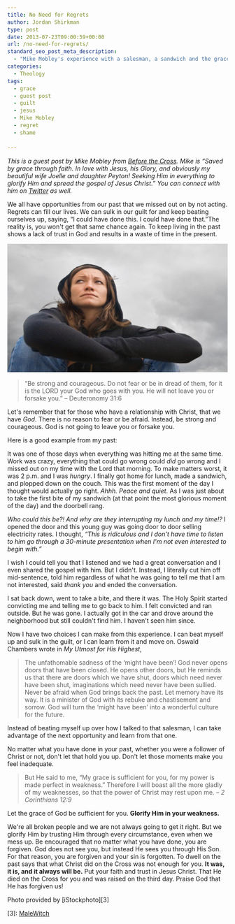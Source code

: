 ```yaml
---
title: No Need for Regrets
author: Jordan Shirkman
type: post
date: 2013-07-23T09:00:59+00:00
url: /no-need-for-regrets/
standard_seo_post_meta_description:
  - "Mike Mobley's experience with a salesman, a sandwich and the grace of God in our weaknesses."
categories:
  - Theology
tags:
  - grace
  - guest post
  - guilt
  - jesus
  - Mike Mobley
  - regret
  - shame

---
```

_This is a guest post by Mike Mobley from [Before the Cross](http://www.beforethecross.com). Mike is &#8220;Saved by grace through faith. In love with Jesus, his Glory, and obviously my beautiful wife Joelle and daughter Peyton! Seeking Him in everything to glorify Him and spread the gospel of Jesus Christ.&#8221; You can connect with him on [Twitter](https://twitter.com/MikeJMobley) as well._

We all have opportunities from our past that we missed out on by not acting. Regrets can fill our lives. We can sulk in our guilt for and keep beating ourselves up, saying, &#8220;I could have done this. I could have done that.&#8221;The reality is, you won't get that same chance again. To keep living in the past shows a lack of trust in God and results in a waste of time in the present.

![Image](/static/images/noneedforregretspic.jpeg) 

> &#8220;Be strong and courageous. Do not fear or be in dread of them, for it is the LORD your God who goes with you. He will not leave you or forsake you.&#8221; &#8211; Deuteronomy 31:6

Let's remember that for those who have a relationship with Christ, that we have _God_. There is no reason to fear or be afraid. Instead, be strong and courageous. God is not going to leave you or forsake you.

Here is a good example from my past:<!--more-->

It was one of those days when everything was hitting me at the same time. Work was crazy, everything that could go wrong could _did_ go wrong and I missed out on my time with the Lord that morning. To make matters worst, it was 2 p.m. and I was _hungry_. I finally got home for lunch, made a sandwich, and plopped down on the couch. This was the first moment of the day I thought would actually go right. _Ahhh. Peace and quiet_. As I was just about to take the first bite of my sandwich (at that point the most glorious moment of the day) and the doorbell rang.

_Who could this be?! And why are they interrupting my lunch and my time!?_ I opened the door and this young guy was going door to door selling electricity rates. I thought, _&#8220;This is ridiculous and I don't have time to listen to him go through a 30-minute presentation when I'm not even interested to begin with.&#8221;_

I wish I could tell you that I listened and we had a great conversation and I even shared the gospel with him. But I didn't. Instead, I literally cut him off mid-sentence, told him regardless of what he was going to tell me that I am not interested, said _thank you_ and ended the conversation.

I sat back down, went to take a bite, and there it was. The Holy Spirit started convicting me and telling me to go back to him. I felt convicted and ran outside. But he was gone. I actually got in the car and drove around the neighborhood but still couldn't find him. I haven't seen him since.

Now I have two choices I can make from this experience. I can beat myself up and sulk in the guilt, or I can learn from it and move on. Oswald Chambers wrote in _My Utmost for His Highest_,

> The unfathomable sadness of the ‘might have been’! God never opens doors that have been closed. He opens other doors, but He reminds us that there are doors which we have shut, doors which need never have been shut, imaginations which need never have been sullied. Never be afraid when God brings back the past. Let memory have its way. It is a minister of God with its rebuke and chastisement and sorrow. God will turn the ‘might have been’ into a wonderful culture for the future.

Instead of beating myself up over how I talked to that salesman, I can take advantage of the next opportunity and learn from that one.

No matter what you have done in your past, whether you were a follower of Christ or not, don't let that hold you up. Don't let those moments make you feel inadequate.

> But He said to me, &#8220;My grace is sufficient for you, for my power is made perfect in weakness.&#8221; Therefore I will boast all the more gladly of my weaknesses, so that the power of Christ may rest upon me. _&#8211; 2 Corinthians 12:9_

Let the grace of God be sufficient for you. **Glorify Him in your weakness.**

We're all broken people and we are not always going to get it right. But we glorify Him by trusting Him through every circumstance, even when we mess up. Be encouraged that no matter what you have done, you are forgiven. God does not see you, but instead He sees you through His Son. For that reason, you are forgiven and your sin is forgotten. To dwell on the past says that what Christ did on the Cross was not enough for you. **It was, it is, and it always will be.** Put your faith and trust in Jesus Christ. That He died on the Cross for you and was raised on the third day. Praise God that He has forgiven us!

Photo provided by [iStockphoto][3]

 [3]: <a href="http://www.istockphoto.com/user_view.php?id=531316">MaleWitch</a>
